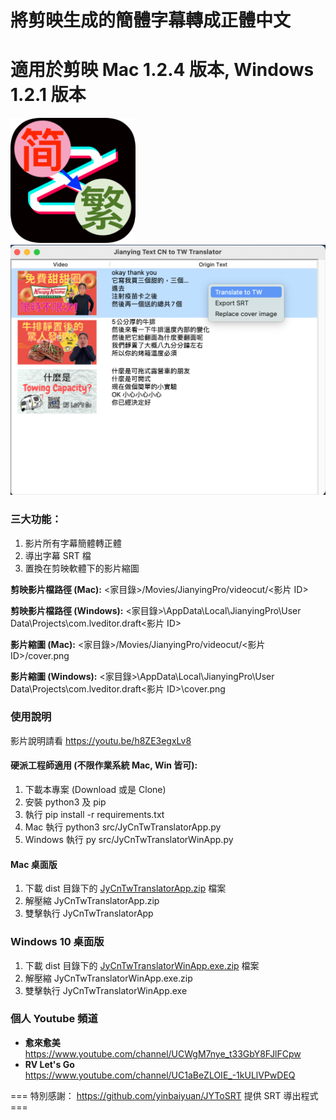 # 將剪映生成的簡體字幕轉成正體中文
# 適用於剪映 Mac 1.2.4 版本, Windows 1.2.1 版本

<img alt="icon" src="https://github.com/jackychu0830/jy-cn-tw-translator/blob/main/icon.png" width="200"/>
<img alt="screenshot" src="https://github.com/jackychu0830/jy-cn-tw-translator/blob/main/screenshot.png" width="640"/>

### 三大功能：
1. 影片所有字幕簡體轉正體
2. 導出字幕 SRT 檔
3. 置換在剪映軟體下的影片縮圖

**剪映影片檔路徑 (Mac):** <家目錄>/Movies/JianyingPro/videocut/<影片 ID>

**剪映影片檔路徑 (Windows):** <家目錄>\AppData\Local\JianyingPro\User Data\Projects\com.lveditor.draft\<影片 ID>

**影片縮圖 (Mac):** <家目錄>/Movies/JianyingPro/videocut/<影片 ID>/cover.png

**影片縮圖 (Windows):** <家目錄>\AppData\Local\JianyingPro\User Data\Projects\com.lveditor.draft\<影片 ID>\cover.png


### 使用說明
影片說明請看 https://youtu.be/h8ZE3egxLv8

#### 硬派工程師適用 (不限作業系統 Mac, Win 皆可):
1. 下載本專案 (Download 或是 Clone)
2. 安裝 python3 及 pip
3. 執行 pip install -r requirements.txt
4. Mac 執行 python3 src/JyCnTwTranslatorApp.py
5. Windows 執行 py src/JyCnTwTranslatorWinApp.py

#### Mac 桌面版
1. 下載 dist 目錄下的 [JyCnTwTranslatorApp.zip](https://github.com/jackychu0830/jy-cn-tw-translator/raw/1.2.4/dist/JyCnTwTranslatorApp.zip
) 檔案
2. 解壓縮 JyCnTwTranslatorApp.zip
3. 雙擊執行 JyCnTwTranslatorApp

### Windows 10 桌面版
1. 下載 dist 目錄下的 [JyCnTwTranslatorWinApp.exe.zip](https://github.com/jackychu0830/jy-cn-tw-translator/raw/1.2.4/dist/JyCnTwTranslatorWinApp.exe.zip) 檔案
2. 解壓縮 JyCnTwTranslatorWinApp.exe.zip
3. 雙擊執行 JyCnTwTranslatorWinApp.exe

### 個人 Youtube 頻道
- **愈來愈美** https://www.youtube.com/channel/UCWgM7nye_t33GbY8FJlFCpw
- **RV Let's Go** https://www.youtube.com/channel/UC1aBeZLOIE_-1kULlVPwDEQ


=== 特別感謝： https://github.com/yinbaiyuan/JYToSRT 提供 SRT 導出程式 ===
